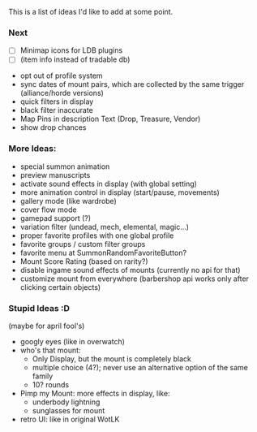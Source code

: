 This is a list of ideas I'd like to add at some point.

### Next
- [ ] Minimap icons for LDB plugins
- [ ] (item info instead of tradable db)
- opt out of profile system
- sync dates of mount pairs, which are collected by the same trigger (alliance/horde versions)
- quick filters in display
- black filter inaccurate
- Map Pins in description Text (Drop, Treasure, Vendor)
- show drop chances

### More Ideas:
- special summon animation
- preview manuscripts
- activate sound effects in display (with global setting)
- more animation control in display (start/pause, movements)
- gallery mode (like wardrobe)
- cover flow mode
- gamepad support (?)
- variation filter (undead, mech, elemental, magic...)
- proper favorite profiles with one global profile
- favorite groups / custom filter groups
- favorite menu at SummonRandomFavoriteButton?
- Mount Score Rating (based on rarity?)
- disable ingame sound effects of mounts (currently no api for that)
- customize mount from everywhere (barbershop api works only after clicking certain objects)

### Stupid Ideas :D
(maybe for april fool's)
- googly eyes (like in overwatch)
- who's that mount:
  - Only Display, but the mount is completely black
  - multiple choice (4?); never use an alternative option of the same family
  - 10? rounds
- Pimp my Mount: more effects in display, like:
    - underbody lightning
    - sunglasses for mount
- retro UI: like in original WotLK
